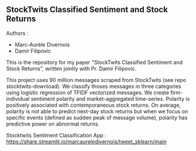 ## StockTwits Classified Sentiment and Stock Returns

Authors : 

* Marc-Aurèle Divernois
* Damir Filipovic

This is the repository for my paper "StockTwits Classified Sentiment and Stock Returns", written jointly with Pr. Damir Filipovic.

This project uses 90 million messages scraped from StockTwits (see repo stocktwits-download). 
We classify thoses messages in three categories using logistic regression of TFIDF vectorized messages.
We create firm-individual sentiment polarity and market-aggregated time-series. 
Polarity is positively associated with contemporaneous stock returns. 
On average, polarity is not able to predict next-day stock returns but when we focus on specific events (defined as sudden peak of message volume), 
polarity has predictive power on abnormal returns.

Stocktwits Sentiment Classification App : https://share.streamlit.io/marcaureledivernois/tweet_sklearn/main
